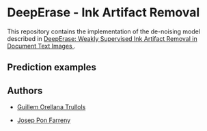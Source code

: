 # DeepErase - Ink Artifact Removal

This repository contains the implementation of the de-noising model described in
[DeepErase: Weakly Supervised Ink Artifact Removal in Document Text Images
](https://arxiv.org/abs/1910.07070).

## Prediction examples



## Authors

* [Guillem Orellana Trullols](https://github.com/Guillem96)

* [Josep Pon Farreny](https://github.com/jponf)